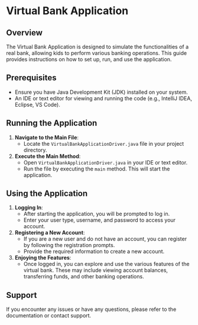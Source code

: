 # Virtual Bank Application

## Overview

The Virtual Bank Application is designed to simulate the functionalities of a real bank, allowing kids to perform various banking operations. This guide provides instructions on how to set up, run, and use the application.

## Prerequisites

- Ensure you have Java Development Kit (JDK) installed on your system.
- An IDE or text editor for viewing and running the code (e.g., IntelliJ IDEA, Eclipse, VS Code).

## Running the Application

1. **Navigate to the Main File**:
   - Locate the `VirtualBankApplicationDriver.java` file in your project directory.
2. **Execute the Main Method**:
   - Open `VirtualBankApplicationDriver.java` in your IDE or text editor.
   - Run the file by executing the `main` method. This will start the application.

## Using the Application

1. **Logging In**:
   - After starting the application, you will be prompted to log in.
   - Enter your user type, username, and password to access your account.
2. **Registering a New Account**:
   - If you are a new user and do not have an account, you can register by following the registration prompts.
   - Provide the required information to create a new account.
3. **Enjoying the Features**:
   - Once logged in, you can explore and use the various features of the virtual bank. These may include viewing account balances, transferring funds, and other banking operations.

## Support

If you encounter any issues or have any questions, please refer to the documentation or contact support.

